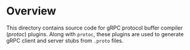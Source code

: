 # Overview

This directory contains source code for gRPC protocol buffer compiler (_protoc_) plugins. Along with `protoc`,
these plugins are used to generate gRPC client and server stubs from `.proto` files.
